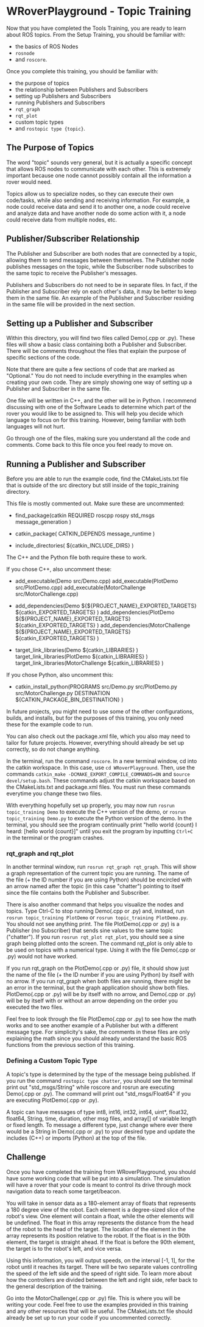 # WRoverPlayground - Topic Training
Now that you have completed the Tools Training, you are ready to learn about ROS topics. From the Setup Training, you should be familiar with:
- the basics of ROS Nodes
- `rosnode`
- and `roscore`.

Once you complete this training, you should be familiar with:
- the purpose of topics
- the relationship between Publishers and Subscribers
- setting up Publishers and Subscribers
- running Publishers and Subscribers
- `rqt_graph`
- `rqt_plot`
- custom topic types
- and `rostopic type {topic}`.

## The Purpose of Topics
The word "topic" sounds very general, but it is actually a specific concept that allows ROS nodes to communicate with each other. This is extremely important because one node cannot possibly contain all the information a rover would need.

Topics allow us to specialize nodes, so they can execute their own code/tasks, while also sending and receiving information. For example, a node could receive data and send it to another one, a node could receive and analyze data and have another node do some action with it, a node could receive data from multiple nodes, etc.

## Publisher/Subscriber Relationship
The Publisher and Subscriber are both nodes that are connected by a topic, allowing them to send messages between themselves. The Publisher node publishes messages on the topic, while the Subscriber node subscribes to the same topic to receive the Publisher's messages. 

Publishers and Subscribers do not need to be in separate files. In fact, if the Publisher and Subscriber rely on each other's data, it may be better to keep them in the same file. An example of the Publisher and Subscriber residing in the same file will be provided in the next section.

## Setting up a Publisher and Subscriber
Within this directory, you will find two files called Demo(.cpp or .py). These files will show a basic class containing both a Publisher and Subscriber. There will be comments throughout the files that explain the purpose of specific sections of the code.

Note that there are quite a few sections of code that are marked as "Optional." You do not need to include everything in the examples when creating your own code. They are simply showing one way of setting up a Publisher and Subscriber in the same file.

One file will be written in C++, and the other will be in Python. I recommend discussing with one of the Software Leads to determine which part of the rover you would like to be assigned to. This will help you decide which language to focus on for this training. However, being familiar with both languages will not hurt.

Go through one of the files, making sure you understand all the code and comments. Come back to this file once you feel ready to move on.

## Running a Publisher and Subscriber
Before you are able to run the example code, find the CMakeLists.txt file that is outside of the src directory but still inside of the topic_training directory. 

This file is mostly commented out. Make sure these are uncommented:

- find_package(catkin REQUIRED
    roscpp
    rospy
    std_msgs
    message_generation
  )

- catkin_package(
    CATKIN_DEPENDS message_runtime
  )

- include_directories(
    ${catkin_INCLUDE_DIRS}
  )

The C++ and the Python file both require these to work.

If you chose C++, also uncomment these:

- add_executable(Demo src/Demo.cpp)
  add_executable(PlotDemo src/PlotDemo.cpp)
  add_executable(MotorChallenge src/MotorChallenge.cpp)

- add_dependencies(Demo 
    ${${PROJECT_NAME}_EXPORTED_TARGETS} 
    ${catkin_EXPORTED_TARGETS}
  )
  add_dependencies(PlotDemo 
    ${${PROJECT_NAME}_EXPORTED_TARGETS} 
    ${catkin_EXPORTED_TARGETS}
  )
  add_dependencies(MotorChallenge 
    ${${PROJECT_NAME}_EXPORTED_TARGETS} 
    ${catkin_EXPORTED_TARGETS}
  )

- target_link_libraries(Demo 
    ${catkin_LIBRARIES}
  )
  target_link_libraries(PlotDemo
    ${catkin_LIBRARIES}
  )
  target_link_libraries(MotorChallenge
    ${catkin_LIBRARIES}
  )

If you chose Python, also uncomment this:

- catkin_install_python(PROGRAMS src/Demo.py src/PlotDemo.py src/MotorChallenge.py
    DESTINATION ${CATKIN_PACKAGE_BIN_DESTINATION}
  )

In future projects, you might need to use some of the other configurations, builds, and installs, but for the purposes of this training, you only need these for the example code to run.

You can also check out the package.xml file, which you also may need to tailor for future projects. However, everything should already be set up correctly, so do not change anything.

In the terminal, run the command `roscore`. In a new terminal window, cd into the catkin workspace. In this case, use `cd WRoverPlayground`. Then, use the commands `catkin_make -DCMAKE_EXPORT_COMPILE_COMMANDS=ON` and s`ource devel/setup.bash`. These commands adjust the catkin workspace based on the CMakeLists.txt and package.xml files. You must run these commands everytime you change these two files. 

With everything hopefully set up properly, you may now run `rosrun topic_training Demo` to execute the C++ version of the demo, or `rosrun topic_training Demo.py` to execute the Python version of the demo. In the terminal, you should see the program continually print "hello world {count} I heard: [hello world {count}]" until you exit the program by inputting `Ctrl+C` in the terminal or the program crashes.

### rqt_graph and rqt_plot
In another terminal window, run `rosrun rqt_graph rqt_graph`. This will show a graph representation of the current topic you are running. The name of the file (+ the ID number if you are using Python) should be encircled with an arrow named after the topic (in this case "chatter") pointing to itself since the file contains both the Publisher and Subscriber.

There is also another command that helps you visualize the nodes and topics. Type Ctrl-C to stop running Demo(.cpp or .py) and, instead, run `rosrun topic_training PlotDemo` or `rosrun topic_training PlotDemo.py`. You should not see anything print. The file PlotDemo(.cpp or .py) is a Publisher (no Subscriber) that sends sine values to the same topic ("chatter"). If you run `rosrun rqt_plot rqt_plot`, you should see a sine graph being plotted onto the screen. The command rqt_plot is only able to be used on topics with a numerical type. Using it with the file Demo(.cpp or .py) would not have worked. 

If you run rqt_graph on the PlotDemo(.cpp or .py) file, it should show just the name of the file (+ the ID number if you are using Python) by itself with no arrow. If you run rqt_graph when both files are running, there might be an error in the terminal, but the graph application should show both files. PlotDemo(.cpp or .py) will be by itself with no arrow, and Demo(.cpp or .py) will be by itself with or without an arrow depending on the order you executed the two files.

Feel free to look through the file PlotDemo(.cpp or .py) to see how the math works and to see another example of a Publisher but with a different message type. For simplicity's sake, the comments in these files are only explaining the math since you should already understand the basic ROS functions from the previous section of this training.

### Defining a Custom Topic Type
A topic's type is determined by the type of the message being published. If you run the command `rostopic type chatter`, you should see the terminal print out "std_msgs/String" while roscore and rosrun are executing Demo(.cpp or .py). The command will print out "std_msgs/Float64" if you are executing PlotDemo(.cpp or .py).

A topic can have messages of type int8, int16, int32, int64, uint*, float32, float64, String, time, duration, other msg files, and array[] of variable length or fixed length. To message a different type, just change where ever there would be a String in Demo(.cpp or .py) to your desired type and update the includes (C++) or imports (Python) at the top of the file.

## Challenge
Once you have completed the training from WRoverPlayground, you should have some working code that will be put into a simulation. The simulation will have a rover that your code is meant to control its drive through mock navigation data to reach some target/beacon. 

You will take in sensor data as a 180-element array of floats that represents a 180 degree view of the robot. Each element is a degree-sized slice of the robot's view. One element will contain a float, while the other elements will be undefined. The float in this array represents the distance from the head of the robot to the head of the target. The location of the element in the array represents its position relative to the robot. If the float is in the 90th element, the target is straight ahead. If the float is before the 90th element, the target is to the robot's left, and vice versa. 

Using this information, you will output speeds, on the interval [-1, 1], for the robot until it reaches its target. There will be two separate values controlling the speed of the left side and the speed of right side. To learn more about how the controllers are divided between the left and right side, refer back to the general description of the training.

Go into the MotorChallenge(.cpp or .py) file. This is where you will be writing your code. Feel free to use the examples provided in this training and any other resources that will be useful. The CMakeLists.txt file should already be set up to run your code if you uncommented correctly.